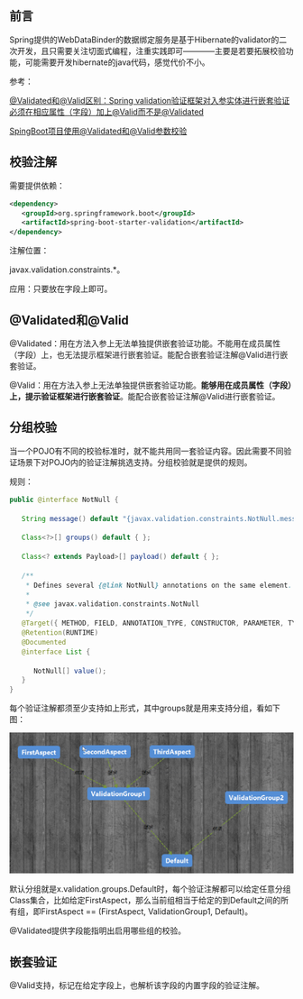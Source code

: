 ## 前言

​	Spring提供的WebDataBinder的数据绑定服务是基于Hibernate的validator的二次开发，且只需要关注切面式编程，注重实践即可————主要是若要拓展校验功能，可能需要开发hibernate的java代码，感觉代价不小。

参考：

[@Validated和@Valid区别：Spring validation验证框架对入参实体进行嵌套验证必须在相应属性（字段）加上@Valid而不是@Validated](https://blog.csdn.net/qq_27680317/article/details/79970590)

[SpingBoot项目使用@Validated和@Valid参数校验](https://juejin.cn/post/7213634349233111100#heading-4)

## 校验注解

需要提供依赖：

```xml
<dependency>
   <groupId>org.springframework.boot</groupId>
   <artifactId>spring-boot-starter-validation</artifactId>
</dependency>
```

注解位置：

javax.validation.constraints.*。

应用：只要放在字段上即可。

## @Validated和@Valid

@Validated：用在方法入参上无法单独提供嵌套验证功能。不能用在成员属性（字段）上，也无法提示框架进行嵌套验证。能配合嵌套验证注解@Valid进行嵌套验证。

@Valid：用在方法入参上无法单独提供嵌套验证功能。**能够用在成员属性（字段）上，提示验证框架进行嵌套验证**。能配合嵌套验证注解@Valid进行嵌套验证。

## 分组校验

​	当一个POJO有不同的校验标准时，就不能共用同一套验证内容。因此需要不同验证场景下对POJO内的验证注解挑选支持。分组校验就是提供的规则。

规则：

```java
public @interface NotNull {

   String message() default "{javax.validation.constraints.NotNull.message}";

   Class<?>[] groups() default { };

   Class<? extends Payload>[] payload() default { };

   /**
    * Defines several {@link NotNull} annotations on the same element.
    *
    * @see javax.validation.constraints.NotNull
    */
   @Target({ METHOD, FIELD, ANNOTATION_TYPE, CONSTRUCTOR, PARAMETER, TYPE_USE })
   @Retention(RUNTIME)
   @Documented
   @interface List {

      NotNull[] value();
   }
}
```

每个验证注解都须至少支持如上形式，其中groups就是用来支持分组，看如下图：

<img src="picture/2024-03-03 03_16_20-验证图画草稿.xmind.png" style="zoom:50%;" />

默认分组就是x.validation.groups.Default时，每个验证注解都可以给定任意分组Class集合，比如给定FirstAspect，那么当前组相当于给定的到Default之间的所有组，即FirstAspect == (FirstAspect, ValidationGroup1, Default)。

@Validated提供字段能指明出启用哪些组的校验。



## 嵌套验证

@Valid支持，标记在给定字段上，也解析该字段的内置字段的验证注解。

